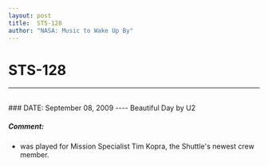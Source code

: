 ```yaml
---
layout: post
title:  STS-128
author: "NASA: Music to Wake Up By"
---
```


# STS-128
----
<br/>
### DATE: September 08, 2009
----
Beautiful Day by U2

##### Comment:
* was played for Mission Specialist Tim Kopra, the Shuttle's newest crew member.
